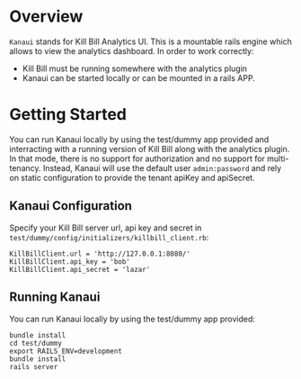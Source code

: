 
Overview
========

`Kanaui` stands for Kill Bill Analytics UI. This is a mountable rails engine which allows to view the analytics dashboard. In order to work correctly:
* Kill Bill must be running somewhere with the analytics plugin
* Kanaui can be started locally or can be mounted in a rails APP.


Getting Started
===============

You can run Kanaui locally by using the test/dummy app provided and interracting with a running version of Kill Bill along with the analytics plugin. In that mode,
there is no support for authorization and no support for multi-tenancy. Instead, Kanaui will use the default user `admin:password` and rely on static configuration
to provide the tenant apiKey and apiSecret.



Kanaui Configuration
--------------------

Specify your Kill Bill server url, api key and secret in ```test/dummy/config/initializers/killbill_client.rb```:

```
KillBillClient.url = 'http://127.0.0.1:8080/'
KillBillClient.api_key = 'bob'
KillBillClient.api_secret = 'lazar'
```

Running Kanaui
--------------

You can run Kanaui locally by using the test/dummy app provided:

```
bundle install
cd test/dummy
export RAILS_ENV=development
bundle install
rails server
```
